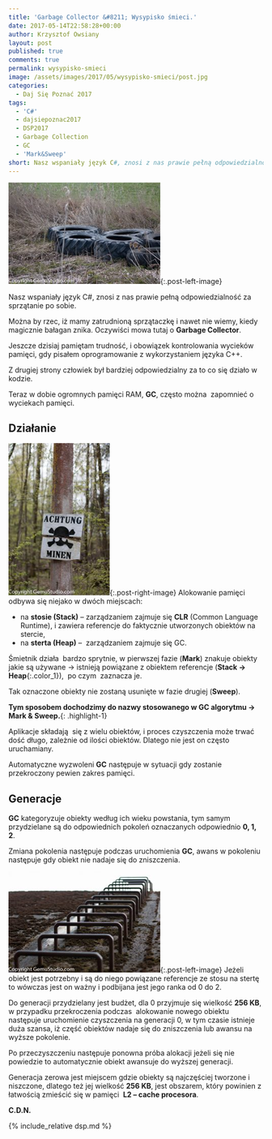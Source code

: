 ```yaml
---
title: 'Garbage Collector &#8211; Wysypisko śmieci.'
date: 2017-05-14T22:58:28+00:00
author: Krzysztof Owsiany
layout: post
published: true
comments: true
permalink: wysypisko-smieci
image: /assets/images/2017/05/wysypisko-smieci/post.jpg
categories:
  - Daj Się Poznać 2017
tags:
  - 'C#'
  - dajsiepoznac2017
  - DSP2017
  - Garbage Collection
  - GC
  - 'Mark&Sweep'
short: Nasz wspaniały język C#, znosi z nas prawie pełną odpowiedzialność za sprzątanie po sobie. Można by rzec, iż mamy zatrudnioną sprzątaczkę i nawet nie wiemy, kiedy magicznie bałagan znika. Oczywiści mowa tutaj o Garbage Collector...
---
```

[![Garbage Collector][post]][post-big]{:.post-left-image}
 
Nasz wspaniały język C#, znosi z nas prawie pełną odpowiedzialność za sprzątanie po sobie.

Można by rzec, iż mamy zatrudnioną sprzątaczkę i nawet nie wiemy, kiedy magicznie bałagan znika. Oczywiści mowa tutaj o **Garbage Collector**.

Jeszcze dzisiaj pamiętam trudność, i obowiązek kontrolowania wycieków pamięci, gdy pisałem oprogramowanie z wykorzystaniem języka C++.

Z drugiej strony człowiek był bardziej odpowiedzialny za to co się działo w kodzie.

Teraz w dobie ogromnych pamięci RAM, **GC**, często można  zapomnieć o wyciekach pamięci.

## Działanie
[![Garbage Collector][image1]][image1-big]{:.post-right-image}
Alokowanie pamięci odbywa się niejako w dwóch miejscach:
* na **stosie (Stack)** &#8211; zarządzaniem zajmuje się **CLR** (Common Language Runtime), i zawiera referencje do faktycznie utworzonych obiektów na stercie,
* na **sterta (Heap)** &#8211;  zarządzaniem zajmuje się GC.

Śmietnik działa  bardzo sprytnie, w pierwszej fazie (**Mark**) znakuje obiekty jakie są używane -> istnieją powiązane z obiektem referencje (**Stack -> Heap**{:.color_1}),  po czym  zaznacza je.

Tak oznaczone obiekty nie zostaną usunięte w fazie drugiej (**Sweep**).
    
**Tym sposobem dochodzimy do nazwy stosowanego w GC algorytmu -> Mark & Sweep.**{: .highlight-1}

Aplikacje składają  się z wielu obiektów, i proces czyszczenia może trwać dość długo, zależnie od ilości obiektów. Dlatego nie jest on często uruchamiany.

 Automatyczne wyzwoleni **GC** następuje w sytuacji gdy zostanie przekroczony pewien zakres pamięci.

## Generacje

**GC** kategoryzuje obiekty według ich wieku powstania, tym samym przydzielane są do odpowiednich pokoleń oznaczanych odpowiednio **0, 1, 2**.

Zmiana pokolenia następuje podczas uruchomienia **GC**, awans w pokoleniu następuje gdy obiekt nie nadaje się do zniszczenia.

[![Garbage Collector][image2]][image2-big]{:.post-left-image}
Jeżeli obiekt jest potrzebny i są do niego powiązane referencje ze stosu na stertę to wówczas jest on ważny i podbijana jest jego ranka od 0 do 2.

Do generacji przydzielany jest budżet, dla 0 przyjmuje się wielkość **256 KB**, w przypadku przekroczenia podczas  alokowanie nowego obiektu następuje uruchomienie czyszczenia na generacji 0, w tym czasie istnieje duża szansa, iż część obiektów nadaje się do zniszczenia lub awansu na wyższe pokolenie.

Po przeczyszczeniu następuje ponowna próba alokacji jeżeli się nie powiedzie to automatycznie obiekt awansuje do wyższej generacji.

Generacja zerowa jest miejscem gdzie obiekty są najczęściej tworzone i niszczone, dlatego też jej wielkość **256 KB**, jest obszarem, który powinien z łatwością zmieścić się w pamięci  **L2 &#8211; cache procesora**.

**C.D.N.**

{% include_relative dsp.md %}

[post]:  /assets/images/2017/05/wysypisko-smieci/post.jpg
[post-big]:  /assets/images/2017/05/wysypisko-smieci/post.jpg

[image1]: /assets/images/2017/05/wysypisko-smieci/image1.jpg
[image1-big]: /assets/images/2017/05/wysypisko-smieci/image1-big.jpg

[image2]: /assets/images/2017/05/wysypisko-smieci/image2.jpg
[image2-big]: assets/images/2017/05/wysypisko-smieci/image2-big.jpg